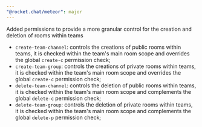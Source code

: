 ```yaml
---
"@rocket.chat/meteor": major
---
```


Added permissions to provide a more granular control for the creation and deletion of rooms within teams
 - `create-team-channel`: controls the creations of public rooms within teams, it is checked within the team's main room scope and overrides the global `create-c` permission check;
 - `create-team-group`: controls the creations of private rooms within teams, it is checked within the team's main room scope and overrides the global `create-c` permission check;
 - `delete-team-channel`: controls the deletion of public rooms within teams, it is checked within the team's main room scope and complements the global `delete-c` permission check;
 - `delete-team-group`: controls the deletion of private rooms within teams, it is checked within the team's main room scope and complements the global `delete-p` permission check;
